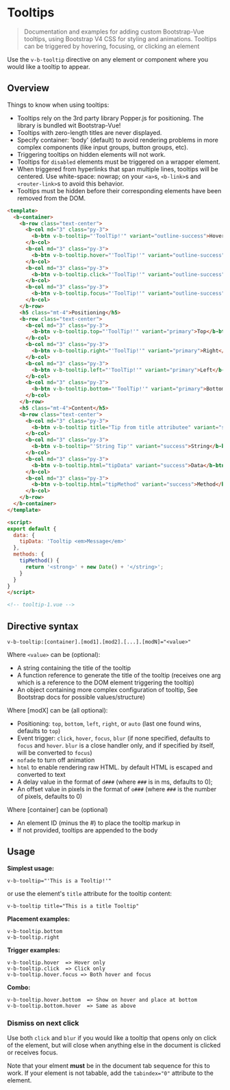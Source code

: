 # Tooltips

> Documentation and examples for adding custom Bootstrap-Vue tooltips, using Bootstrap V4 CSS for
styling and animations. Tooltips can be triggered by hovering, focusing, or clicking an element

Use the `v-b-tooltip` directive on any element or component where you would like a tooltip
to appear.

## Overview

Things to know when using tooltips:
 - Tooltips rely on the 3rd party library Popper.js for positioning. The library is bundled wit Bootstrap-Vue!
 - Tooltips with zero-length titles are never displayed.
 - Specify container: 'body' (default) to avoid rendering problems in more complex components (like input groups, button groups, etc).
 - Triggering tooltips on hidden elements will not work.
 - Tooltips for `disabled` elements must be triggered on a wrapper element.
 - When triggered from hyperlinks that span multiple lines, tooltips will be centered. Use white-space: nowrap; on your `<a>`s, `<b-link>`s and `<router-link>`s to avoid this behavior.
 - Tooltips must be hidden before their corresponding elements have been removed from the DOM.


```html
<template>
  <b-container>
    <b-row class="text-center">
      <b-col md="3" class="py-3">
        <b-btn v-b-tooltip="'ToolTip!'" variant="outline-success">Hover + Focus</b-btn>
      </b-col>
      <b-col md="3" class="py-3">
        <b-btn v-b-tooltip.hover="'ToolTip!'" variant="outline-success">Hover</b-btn>
      </b-col>
      <b-col md="3" class="py-3">
        <b-btn v-b-tooltip.click="'ToolTip!'" variant="outline-success">Click</b-btn>
      </b-col>
      <b-col md="3" class="py-3">
        <b-btn v-b-tooltip.focus="'ToolTip!'" variant="outline-success">Focus</b-btn>
      </b-col>
    </b-row>
    <h5 class="mt-4">Positioning</h5>
    <b-row class="text-center">
      <b-col md="3" class="py-3">
        <b-btn v-b-tooltip.top="'ToolTip!'" variant="primary">Top</b-btn>
      </b-col>
      <b-col md="3" class="py-3">
        <b-btn v-b-tooltip.right="'ToolTip!'" variant="primary">Right</b-btn>
      </b-col>
      <b-col md="3" class="py-3">
        <b-btn v-b-tooltip.left="'ToolTip!'" variant="primary">Left</b-btn>
      </b-col>
      <b-col md="3" class="py-3">
        <b-btn v-b-tooltip.bottom="'ToolTip!'" variant="primary">Bottom</b-btn>
      </b-col>
    </b-row>
    <h5 class="mt-4">Content</h5>
    <b-row class="text-center">
      <b-col md="3" class="py-3">
        <b-btn v-b-tooltip title="Tip from title attributee" variant="success">Title</b-btn>
      </b-col>
      <b-col md="3" class="py-3">
        <b-btn v-b-tooltip="'String Tip'" variant="success">String</b-btn>
      </b-col>
      <b-col md="3" class="py-3">
        <b-btn v-b-tooltip.html="tipData" variant="success">Data</b-btn>
      </b-col>
      <b-col md="3" class="py-3">
        <b-btn v-b-tooltip.html="tipMethod" variant="success">Method</b-btn>
      </b-col>
    </b-row>
  </b-container>
</template>

<script>
export default {
  data: {
    tipData: 'Tooltip <em>Message</em>'
  },
  methods: {
    tipMethod() {
      return '<strong>' + new Date() + '</string>';
    }
  }
}
</script>

<!-- tooltip-1.vue -->
```

## Directive syntax

```
v-b-tooltip:[container].[mod1].[mod2].[...].[modN]="<value>"
```

Where `<value>` can be (optional):
 - A string containing the title of the tooltip
 - A function reference to generate the title of the tooltip (receives one arg which is a reference to the DOM element triggering the tooltip)
 - An object containing more complex configuration of tooltip, See Bootstrap docs for possible values/structure)

Where [modX] can be (all optional):
 - Positioning: `top`, `bottom`, `left`, `right`, or `auto` (last one found wins, defaults to `top`)
 - Event trigger: `click`, `hover`, `focus`, `blur` (if none specified, defaults to `focus` and `hover`. `blur` is a close handler only, and if specified by itself, will be converted to `focus`)
 - `nofade` to turn off animation
 - `html` to enable rendering raw HTML. by default HTML is escaped and converted to text
 - A delay value in the format of `d###` (where `###` is in ms, defaults to 0);
 - An offset value in pixels in the format of `o###` (where `###` is the number of pixels, defaults to 0)

Where [container] can be (optional)
 - An element ID (minus the #) to place the tooltip markup in
 - If not provided, tooltips are appended to the body

## Usage

**Simplest usage:**
```
v-b-tooltip="'This is a Tooltip!'"
```
or use the element's `title` attribute for the tooltip content:
```
v-b-tooltip title="This is a title Tooltip"
```
**Placement examples:**
```
v-b-tooltip.bottom
v-b-tooltip.right
```
**Trigger examples:**
```
v-b-tooltip.hover  => Hover only
v-b-tooltip.click  => Click only
v-b-tooltip.hover.focus => Both hover and focus
```

**Combo:**
```
v-b-tooltip.hover.bottom  => Show on hover and place at bottom
v-b-tooltip.bottom.hover  => Same as above
```

### Dismiss on next click
Use both `click` and `blur` if you would like a tooltip that opens only on click of
the element, but will close when anything else in the document is clicked or
receives focus.

Note that your elment **must** be in the document tab sequence for this to work. If
your element is not tabable, add the `tabindex="0"` attribute to the element.

